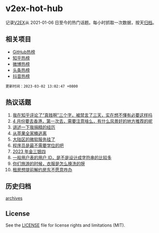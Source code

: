 # v2ex-hot-hub

 记录[V2EX](https://www.v2ex.com/)从 2021-01-06 日至今的热门话题。每小时抓取一次数据，按天[归档](archives)。
 
 ## 相关项目

- [GitHub热榜](https://github.com/it985/github-hot-hub)
- [知乎热榜](https://github.com/it985/zhihu-hot-hub)
- [微博热榜](https://github.com/it985/weibo-hot-hub)
- [头条热榜](https://github.com/it985/toutiao-hot-hub)
- [抖音热榜](https://github.com/it985/douyin-hot-hub)


 `更新时间：2023-03-02 13:02:47 +0800`

## 热议话题

1. [我在知乎评论了“真贱啊”三个字，被禁言了三天，实在想不懂有必要这样吗](https://www.v2ex.com/t/920128)
1. [4 月份要去香港，第一次去，需要注意啥么，有什么风景好的地方推荐的呢](https://www.v2ex.com/t/920148)
1. [讲述一下我捐精的经历](https://www.v2ex.com/t/920174)
1. [从苹果全家桶逃离](https://www.v2ex.com/t/920407)
1. [大陆区的微软服务挂了](https://www.v2ex.com/t/920153)
1. [程序员是最不需要学位的吧](https://www.v2ex.com/t/920179)
1. [2023 年金三银四](https://www.v2ex.com/t/920127)
1. [一般用户表的用户 ID，是不是设计成字符串的比较多](https://www.v2ex.com/t/920125)
1. [你们旅游的时候，衣服是怎么换洗的呀](https://www.v2ex.com/t/920131)
1. [租房想提前解约房东不愿意咋办](https://www.v2ex.com/t/920355)

## 历史归档

[archives](archives)

## License

See the [LICENSE](LICENSE) file for license rights and limitations (MIT).
